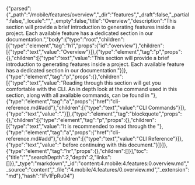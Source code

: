 {"parsed":{"_path":"/mobile/features/overview","_dir":"features","_draft":false,"_partial":false,"_locale":"","_empty":false,"title":"Overview","description":"This section will provide a brief introduction to generating features inside a project. Each available feature has a dedicated section in our documentation.","body":{"type":"root","children":[{"type":"element","tag":"h1","props":{"id":"overview"},"children":[{"type":"text","value":"Overview"}]},{"type":"element","tag":"p","props":{},"children":[{"type":"text","value":"This section will provide a brief introduction to generating features inside a project. Each available feature has a dedicated section in our documentation."}]},{"type":"element","tag":"p","props":{},"children":[{"type":"text","value":"Reading through this section will get you comfortable with the CLI. An in depth look at the command used in this section, along with all available commands, can be found in "},{"type":"element","tag":"a","props":{"href":"cli-reference.md#add"},"children":[{"type":"text","value":"CLI Commands"}]},{"type":"text","value":"."}]},{"type":"element","tag":"blockquote","props":{},"children":[{"type":"element","tag":"p","props":{},"children":[{"type":"text","value":"It is recommended to read through the "},{"type":"element","tag":"a","props":{"href":"cli-reference.md#add"},"children":[{"type":"text","value":"CLI Reference"}]},{"type":"text","value":" before continuing with this document."}]}]},{"type":"element","tag":"hr","props":{},"children":[]}],"toc":{"title":"","searchDepth":2,"depth":2,"links":[]}},"_type":"markdown","_id":"content:4.mobile:4.features:0.overview.md","_source":"content","_file":"4.mobile/4.features/0.overview.md","_extension":"md"},"hash":"lFv1FpRu04"}